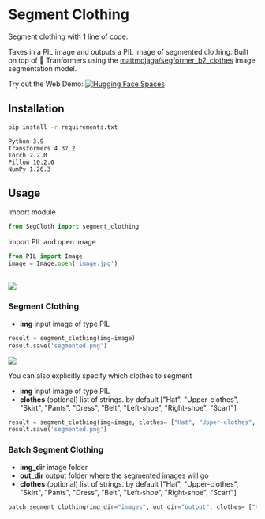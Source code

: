 # Segment Clothing
Segment clothing with 1 line of code. 

Takes in a PIL image and outputs a PIL image of segmented clothing. Built on top of 🤗 Tranformers using the [mattmdjaga/segformer_b2_clothes](https://huggingface.co/mattmdjaga/segformer_b2_clothes) image segmentation model.

Try out the Web Demo: [![Hugging Face Spaces](https://img.shields.io/badge/%F0%9F%A4%97%20Hugging%20Face-Spaces-blue)](https://huggingface.co/spaces/tonyassi/clothing-segmentation)

## Installation
```bash
pip install -r requirements.txt
```
```
Python 3.9
Transformers 4.37.2
Torch 2.2.0
Pillow 10.2.0
NumPy 1.26.3
```

## Usage

Import module
```python
from SegCloth import segment_clothing
```

Import PIL and open image
```python
from PIL import Image
image = Image.open('image.jpg')
```

![](https://cdn.discordapp.com/attachments/1120417968032063538/1202309847287345253/image-1.jpg?ex=65e8accd&is=65d637cd&hm=f42cd1095001982434a3b05907409ef8d3a380a860a7c7e079ab82f558842697&)
---

### Segment Clothing
- **img** input image of type PIL
```python
result = segment_clothing(img=image)
result.save('segmented.png')
```
![](https://cdn.discordapp.com/attachments/1120417968032063538/1202309847543185499/segmented-1.png?ex=65e8accd&is=65d637cd&hm=eed593adeca5b6d37ae2576499d5e142e4117f9c3f7bbd076d5cb575655e0efc&)

You can also explicitly specify which clothes to segment
- **img** input image of type PIL
- **clothes** (optional) list of strings. by default ["Hat", "Upper-clothes", "Skirt", "Pants", "Dress", "Belt", "Left-shoe", "Right-shoe", "Scarf"]
```python
result = segment_clothing(img=image, clothes= ["Hat", "Upper-clothes", "Skirt", "Pants", "Dress", "Belt", "Left-shoe", "Right-shoe", "Scarf"])
result.save('segmented.png')
```

### Batch Segment Clothing

- **img_dir** image folder
- **out_dir** output folder where the segmented images will go
- **clothes** (optional) list of strings. by default ["Hat", "Upper-clothes", "Skirt", "Pants", "Dress", "Belt", "Left-shoe", "Right-shoe", "Scarf"]
```python
batch_segment_clothing(img_dir="images", out_dir="output", clothes= ["Hat", "Upper-clothes", "Skirt", "Pants", "Dress", "Belt", "Left-shoe", "Right-shoe", "Scarf"])
```
